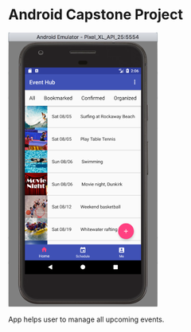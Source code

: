 # Android Capstone Project

<img src="doc/images/main_page.png" alt="main page" style="width: 300px;"/>

App helps user to manage all upcoming events. 

  